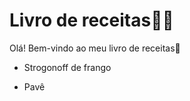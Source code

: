 # Livro de receitas:man_cook:

Olá! Bem-vindo ao meu livro de receitas:wave:

- Strogonoff de frango

- Pavê
